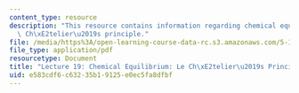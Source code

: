 ```yaml
---
content_type: resource
description: "This resource contains information regarding chemical equilibrium: Le\
  \ Ch\xE2telier\u2019s principle."
file: /media/https%3A/open-learning-course-data-rc.s3.amazonaws.com/5-111sc-principles-of-chemical-science-fall-2014/e583cdf6c63235b19125e0ec5fa8dfbf_MIT5_111F14_Lec19.pdf
file_type: application/pdf
resourcetype: Document
title: "Lecture 19: Chemical Equilibrium: Le Ch\xE2telier\u2019s Principle"
uid: e583cdf6-c632-35b1-9125-e0ec5fa8dfbf
---
```

